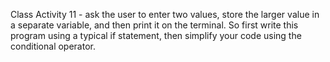 Class Activity 11 -  ask the user to enter two values, store the larger value in a separate variable, and then print it on the terminal. So first write this program using a typical if statement, then simplify your code using the conditional operator.
